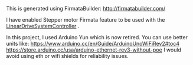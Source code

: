 This is generated using FirmataBuilder:
http://firmatabuilder.com/

I have enabled Stepper motor Firmata feature to be used with the [LinearDriveSystemController](https://github.com/gokhandilek/LinearDriveSystemController)
.

In this project, I used Arduino Yun which is now retired.
You can use better units like: 
https://www.arduino.cc/en/Guide/ArduinoUnoWiFiRev2#toc4
https://store.arduino.cc/usa/arduino-ethernet-rev3-without-poe
I would avoid using eth or wifi shields for reliability issues.

